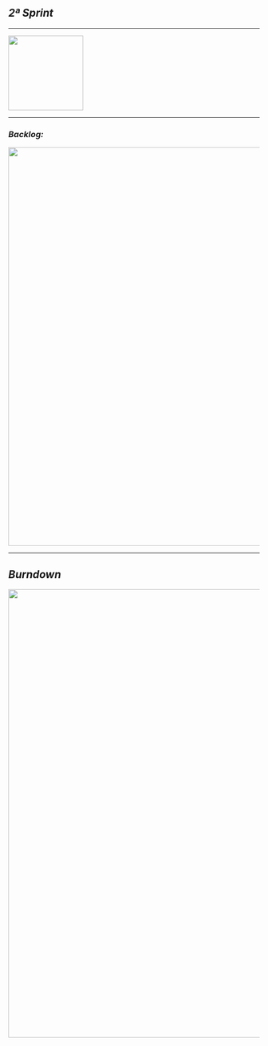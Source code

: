 ## *2ª Sprint*

----

<img src="https://github.com/apibanco/Vigilant/blob/main/Sprints/2ª%20Sprint/Img/Vigilant.png" width="150px" >

----

### *Backlog:*
<img src="https://github.com/apibanco/Vigilant/blob/main/Sprints/2ª%20Sprint/Img/Captura%20de%20Tela%20(999).png" width="800px" >

----

## *Burndown*
<img src="https://github.com/apibanco/Vigilant/blob/main/Sprints/2ª%20Sprint/Img/Captura%20de%20Tela%20(1002).png" width="900px">

